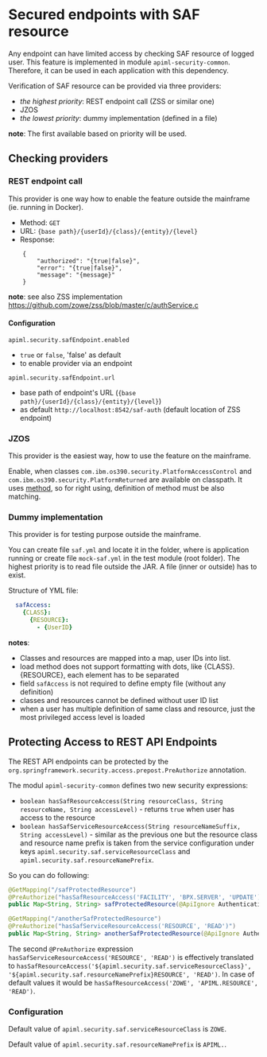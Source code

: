 
# Secured endpoints with SAF resource 

Any endpoint can have limited access by checking SAF resource of logged user. This feature is implemented in module
`apiml-security-common`. Therefore, it can be used in each application with this dependency.

Verification of SAF resource can be provided via three providers:
- _the highest priority_: REST endpoint call (ZSS or similar one)
- JZOS
- _the lowest priority_: dummy implementation (defined in a file)

**note**: The first available based on priority will be used.

## Checking providers

### REST endpoint call

This provider is one way how to enable the feature outside the mainframe (ie. running in Docker).

- Method: `GET`
- URL: `{base path}/{userId}/{class}/{entity}/{level}`
- Response:
```json5
    {
        "authorized": "{true|false}",
        "error": "{true|false}",
        "message": "{message}"
    }
```

**note**: see also ZSS implementation https://github.com/zowe/zss/blob/master/c/authService.c

#### Configuration

`apiml.security.safEndpoint.enabled`
- `true` or `false`, 'false' as default
- to enable provider via an endpoint

`apiml.security.safEndpoint.url`
- base path of endpoint's URL (`{base path}/{userId}/{class}/{entity}/{level}`) 
- as default `http://localhost:8542/saf-auth` (default location of ZSS endpoint)

### JZOS

This provider is the easiest way, how to use the feature on the mainframe.

Enable, when classes `com.ibm.os390.security.PlatformAccessControl` and `com.ibm.os390.security.PlatformReturned`
are available on classpath. It uses [method](https://www.ibm.com/support/knowledgecenter/SSYKE2_8.0.0/com.ibm.java.zsecurity.api.80.doc/com.ibm.os390.security/com/ibm/os390/security/PlatformAccessControl.html?view=kc#checkPermission-java.lang.String-java.lang.String-java.lang.String-int-), so
for right using, definition of method must be also matching.

### Dummy implementation

This provider is for testing purpose outside the mainframe.

You can create file `saf.yml` and locate it in the folder, where is application running or create file `mock-saf.yml` in the
test module (root folder). The highest priority is to read file outside the JAR. A file (inner or outside) has to exist.

Structure of YML file:
```yaml
  safAccess:
    {CLASS}:
      {RESOURCE}:
        - {UserID}
```

**notes**:
- Classes and resources are mapped into a map, user IDs into list.
- load method does not support formatting with dots, like {CLASS}.{RESOURCE}, each element has to be separated
- field `safAccess` is not required to define empty file (without any definition)
- classes and resources cannot be defined without user ID list
- when a user has multiple definition of same class and resource, just the most privileged access level is loaded

## Protecting Access to REST API Endpoints

The REST API endpoints can be protected by the `org.springframework.security.access.prepost.PreAuthorize` annotation.

The modul `apiml-security-common` defines two new security expressions:

- `boolean hasSafResourceAccess(String resourceClass, String resourceName, String accessLevel)` - returns `true` when user has access to the resource
- `boolean hasSafServiceResourceAccess(String resourceNameSuffix, String accessLevel)` - similar as the previous one but the resource class and resource name prefix is taken from the service configuration under keys `apiml.security.saf.serviceResourceClass` and `apiml.security.saf.resourceNamePrefix`.

So you can do following:

```java
@GetMapping("/safProtectedResource")
@PreAuthorize("hasSafResourceAccess('FACILITY', 'BPX.SERVER', 'UPDATE')")
public Map<String, String> safProtectedResource(@ApiIgnore Authentication authentication) { /*...*/ }

@GetMapping("/anotherSafProtectedResource")
@PreAuthorize("hasSafServiceResourceAccess('RESOURCE', 'READ')")
public Map<String, String> anotherSafProtectedResource(@ApiIgnore Authentication authentication) { /*...*/ }
```

The second `@PreAuthorize` expression `hasSafServiceResourceAccess('RESOURCE', 'READ')` is effectively translated to `hasSafResourceAccess('${apiml.security.saf.serviceResourceClass}', '${apiml.security.saf.resourceNamePrefix}RESOURCE', 'READ')`. In case of default values it would be `hasSafResourceAccess('ZOWE', 'APIML.RESOURCE', 'READ')`.

### Configuration

Default value of `apiml.security.saf.serviceResourceClass` is `ZOWE`.

Default value of `apiml.security.saf.resourceNamePrefix` is `APIML.`.
